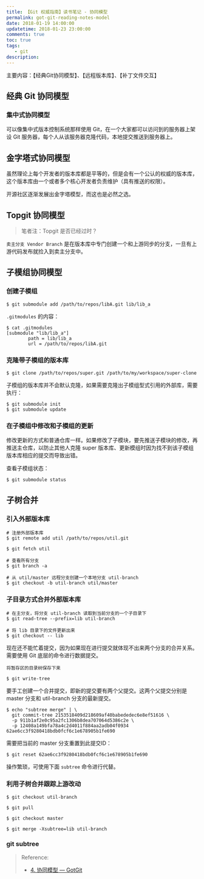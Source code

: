 ```yaml
---
title: 【Git 权威指南】读书笔记 - 协同模型
permalink: got-git-reading-notes-model
date: 2018-01-19 14:00:00
updatetime: 2018-01-23 23:00:00
comments: true
toc: true
tags:
   - git
description:
---
```


主要内容：【经典Git协同模型】、【远程版本库】、【补丁文件交互】

## 经典 Git 协同模型

### 集中式协同模型

可以像集中式版本控制系统那样使用 Git，在一个大家都可以访问到的服务器上架设 Git 服务器，每个人从该服务器克隆代码，本地提交推送到服务器上。   

## 金字塔式协同模型

虽然理论上每个开发者的版本库都是平等的，但是会有一个公认的权威的版本库，这个版本库由一个或者多个核心开发者负责维护（具有推送的权限）。

开源社区逐渐发展出金字塔模型，而这也是必然之选。

## Topgit 协同模型

> 笔者注：Topgit 是否已经过时？

`卖主分支 Vendor Branch` 是在版本库中专门创建一个和上游同步的分支，一旦有上游代码发布就捡入到卖主分支中。

## 子模组协同模型

### 创建子模组

```
$ git submodule add /path/to/repos/libA.git lib/lib_a
```

`.gitmodules` 的内容：

```
$ cat .gitmodules
[submodule "lib/lib_a"]
        path = lib/lib_a
        url = /path/to/repos/libA.git
```

### 克隆带子模组的版本库

```
$ git clone /path/to/repos/super.git /path/to/my/workspace/super-clone
```

子模组的版本库并不会默认克隆，如果需要克隆出子模组型式引用的外部库，需要执行：

```
$ git submodule init
$ git submodule update
```

### 在子模组中修改和子模组的更新

修改更新的方式和普通仓库一样。如果修改了子模块，要先推送子模块的修改，再推送主仓库，以防止其他人克隆 super 版本库、更新模组时因为找不到该子模组版本库相应的提交而导致出错。

查看子模组状态：

```
$ git submodule status
```

## 子树合并

### 引入外部版本库

```
# 注册外部版本库
$ git remote add util /path/to/repos/util.git

$ git fetch util

# 查看所有分支
$ git branch -a

# 从 util/master 远程分支创建一个本地分支 util-branch
$ git checkout -b util-branch util/master
```

### 子目录方式合并外部版本库


```
# 在主分支，将分支 util-branch 读取到当前分支的一个子目录下
$ git read-tree --prefix=lib util-branch

# 将 lib 目录下的文件更新出来
$ git checkout -- lib
```

现在还不能忙着提交，因为如果现在进行提交就体现不出来两个分支的合并关系。需要使用 Git 底层的命令进行数据提交。

```
将暂存区的目录树保存下来

$ git write-tree
```

要手工创建一个合并提交，即新的提交要有两个父提交。这两个父提交分别是 master 分支和 util-branch 分支的最新提交。

```
$ echo "subtree merge" | \
  git commit-tree 2153518409d218609af40babededec6e8ef51616 \
  -p 911b1af2e0c95a2fc1306b8dea707064d5386c2e \
  -p 12408a149bfa78a4c2d4011f884aa2adb04f0934
62ae6cc3f9280418bdb0fcf6c1e678905b1fe690
```

需要把当前的 master 分支重置到此提交ID：

```
$ git reset 62ae6cc3f9280418bdb0fcf6c1e678905b1fe690
```

操作繁琐，可使用下面 `subtree` 命令进行代替。

### 利用子树合并跟踪上游改动

```
$ git checkout util-branch

$ git pull

$ git checkout master

$ git merge -Xsubtree=lib util-branch
```

### git subtree

> Reference:
> - [4. 协同模型 &mdash; GotGit](http://www.worldhello.net/gotgit/04-git-model/)
